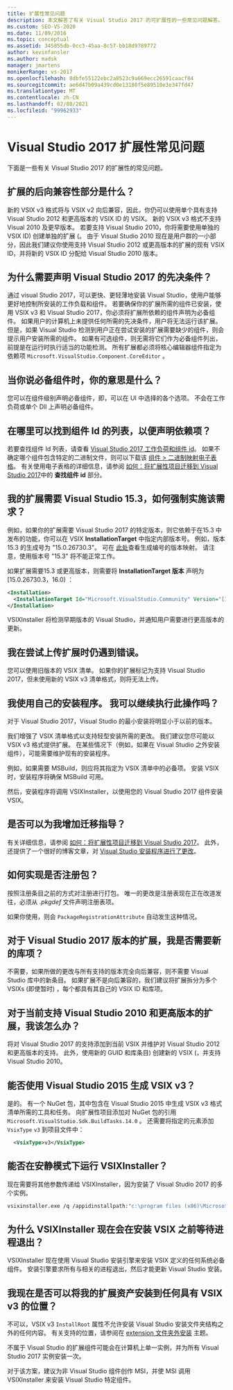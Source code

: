 ```yaml
---
title: 扩展性常见问题
description: 本文解答了有关 Visual Studio 2017 的可扩展性的一些常见问题解答。
ms.custom: SEO-VS-2020
ms.date: 11/09/2016
ms.topic: conceptual
ms.assetid: 345855db-0cc3-45aa-8c57-bb18d9789772
author: kevinfansler
ms.author: madsk
manager: jmartens
monikerRange: vs-2017
ms.openlocfilehash: 8dbfe55122ebc2a8523c9a669ecc26591caacf84
ms.sourcegitcommit: ae6d47b09a439cd0e13180f5e89510e3e347fd47
ms.translationtype: MT
ms.contentlocale: zh-CN
ms.lasthandoff: 02/08/2021
ms.locfileid: "99962933"
---
```

# <a name="faq-for-visual-studio-2017-extensibility"></a>Visual Studio 2017 扩展性常见问题

下面是一些有关 Visual Studio 2017 的扩展性的常见问题。

## <a name="what-is-the-backwards-compatibility-story-for-extensions"></a>扩展的后向兼容性部分是什么？

新的 VSIX v3 格式将与 VSIX v2 向后兼容，因此，你仍可以使用单个具有支持 Visual Studio 2012 和更高版本的 VSIX ID 的 VSIX。 新的 VSIX v3 格式不支持 Visual 2010 及更早版本。 若要支持 Visual Studio 2010，你将需要使用单独的 VSIX ID) 创建单独的扩展 (。 由于 Visual Studio 2010 现在是用户群的一小部分，因此我们建议你使用支持 Visual Studio 2012 或更高版本的扩展的现有 VSIX ID，并将新的 VSIX ID 分配给 Visual Studio 2010 版本。

## <a name="why-do-i-need-to-declare-prerequisites-with-visual-studio-2017"></a>为什么需要声明 Visual Studio 2017 的先决条件？

通过 visual Studio 2017，可以更快、更轻薄地安装 Visual Studio，使用户能够更好地控制所安装的工作负载和组件。 若要确保你的扩展所需的组件已安装，使用 VSIX v3 和 Visual Studio 2017，你必须将扩展所依赖的组件声明为必备组件。 如果用户的计算机上未提供任何所需的先决条件，用户将无法运行该扩展。 但是，如果 Visual Studio 检测到用户正在尝试安装的扩展需要缺少的组件，则会提示用户安装所需的组件。 如果有可选组件，则无需将它们作为必备组件列出，前提是在运行时执行适当的功能检测。 所有扩展都必须将核心编辑器组件指定为依赖项 `Microsoft.VisualStudio.Component.CoreEditor` 。

## <a name="when-you-say-prerequisite-what-level-of-granularity-do-you-mean"></a>当你说必备组件时，你的意思是什么？

您可以在组件级别声明必备组件，即，可以在 UI 中选择的各个选项。 不会在工作负荷或单个 Dll 上声明必备组件。

## <a name="where-do-i-find-a-list-of-component-ids-so-i-can-declare-dependencies"></a>在哪里可以找到组件 Id 的列表，以便声明依赖项？

若要查找组件 Id 列表，请查看 [Visual Studio 2017 工作负荷和组件 id](../install/workload-and-component-ids.md?view=vs-2019&preserve-view=true)。 如果不确定哪个组件包含特定的二进制文件，则可以下载该 [组件 > 二进制映射电子表格](https://aka.ms/vs2017componentid-binaries)。 有关使用电子表格的详细信息，请参阅 [如何：将扩展性项目迁移到 Visual Studio 2017](how-to-migrate-extensibility-projects-to-visual-studio-2017.md)中的 **查找组件 id** 部分。

## <a name="my-extension-requires-visual-studio-153-how-do-i-enforce-that-requirement"></a>我的扩展需要 Visual Studio 15.3，如何强制实施该需求？

例如，如果你的扩展需要 Visual Studio 2017 的特定版本，则它依赖于在15.3 中发布的功能，你可以在 VSIX **InstallationTarget** 中指定内部版本号。 例如，版本15.3 的生成号为 "15.0.26730.3"。 可在 [此处](../install/visual-studio-build-numbers-and-release-dates.md)查看生成编号的版本映射。 请注意，使用版本号 "15.3" 将不能正常工作。

如果扩展需要15.3 或更高版本，则需要将 **InstallationTarget 版本** 声明为 [15.0.26730.3，16.0) ：

```xml
<Installation>
  <InstallationTarget Id="Microsoft.VisualStudio.Community" Version="[15.0.26730.3, 16.0)" />
</Installation>
```

VSIXInstaller 将检测早期版本的 Visual Studio，并通知用户需要进行更高版本的更新。

## <a name="i-keep-getting-an-error-when-i-try-to-upload-my-extension"></a>我在尝试上传扩展时仍遇到错误。

您可以使用旧版本的 VSIX 清单。 如果你的扩展标记为支持 Visual Studio 2017，但未使用新的 VSIX v3 清单格式，则将无法上传。

## <a name="i-use-my-own-installer-can-i-continue-to-do-that"></a>我使用自己的安装程序。 我可以继续执行此操作吗？

对于 Visual Studio 2017，Visual Studio 的最小安装将明显小于以前的版本。

我们增强了 VSIX 清单格式以支持轻型安装所需的更改。 我们建议您尽可能以 VSIX v3 格式提供扩展。 在某些情况下（例如，如果在 Visual Studio 之外安装组件），可能需要维护现有的安装程序。

例如，如果需要 MSBuild，则应将其指定为 VSIX 清单中的必备项。 安装 VSIX 时，安装程序将确保 MSBuild 可用。

然后，安装程序将调用 VSIXInstaller，以使用您的 Visual Studio 2017 组件安装 VSIX。

## <a name="can-you-give-me-more-migration-guidance"></a>是否可以为我增加迁移指导？

有关详细信息，请参阅 [如何：将扩展性项目迁移到 Visual Studio 2017](how-to-migrate-extensibility-projects-to-visual-studio-2017.md)。 此外，还提供了一个很好的博客文章，对 [Visual Studio 安装程序进行了更改](https://devblogs.microsoft.com/setup/changes-to-visual-studio-15-setup/)。

## <a name="how-do-i-do-package-registration"></a>如何实现是否注册包？

按照注册条目之前的方式对注册进行打包。 唯一的更改是注册表现在正在改道发往，必须从 *.pkgdef* 文件声明注册表项。

如果你使用，则会 `PackageRegistrationAttribute` 自动发生这种情况。

## <a name="will-i-need-a-new-gallery-entry-for-the-visual-studio-2017-version-of-my-extension"></a>对于 Visual Studio 2017 版本的扩展，我是否需要新的库项？

不需要，如果所做的更改与所有支持的版本完全向后兼容，则不需要 Visual Studio 库中的新条目。 如果扩展不是向后兼容的，我们建议将扩展拆分为多个 VSIXs (即使暂时) ，每个都具有其自己的 VSIX ID 和库项。

## <a name="what-should-i-do-with-my-extension-that-currently-supports-visual-studio-2010-and-later"></a>对于当前支持 Visual Studio 2010 和更高版本的扩展，我该怎么办？

将对 Visual Studio 2017 的支持添加到当前 VSIX 并维护对 Visual Studio 2012 和更高版本的支持。 此外，使用新的 GUID 和库条目) 创建新的 VSIX (，并支持 Visual Studio 2010。

## <a name="can-i-build-a-vsix-v3-with-visual-studio-2015"></a>能否使用 Visual Studio 2015 生成 VSIX v3？

是的。 有一个 NuGet 包，其中包含在 Visual Studio 2015 中生成 VSIX v3 格式清单所需的工具和任务。 向扩展性项目添加对 NuGet 包的引用 `Microsoft.VisualStudio.Sdk.BuildTasks.14.0` 。 还需要将指定的元素添加 `VsixType` `v3` 到项目文件中：

```xml
  <VsixType>v3</VsixType>
```

## <a name="can-i-run-the-vsixinstaller-in-quiet-mode"></a>能否在安静模式下运行 VSIXInstaller？

现在需要将其他参数传递给 VSIXInstaller，因为安装了 Visual Studio 2017 的多个实例。

```bash
vsixinstaller.exe /q /appidinstallpath:"c:\program files (x86)\Microsoft Visual Studio\2017\Enterprise\Common7\IDE\devenv.exe" /appidname:"Visual Studio" /logFile:<path to log file> /skuName:Enterprise /skuVersion:15.0.25810.0 "KendoUI.Mvc.VSPackage.vsix"
```

## <a name="why-does-the-vsixinstaller-now-wait-for-processes-to-exit-before-installing-the-vsix"></a>为什么 VSIXInstaller 现在会在安装 VSIX 之前等待进程退出？

VSIXInstaller 现在使用 Visual Studio 安装引擎来安装 VSIX 定义的任何系统必备组件。 安装引擎要求所有与相关的进程退出，然后才能更新 Visual Studio 安装。

## <a name="can-i-now-install-my-extension-assets-to-any-location-with-vsix-v3"></a>我现在是否可以将我的扩展资产安装到任何具有 VSIX v3 的位置？

不可以，VSIX v3 `InstallRoot` 属性不允许安装 Visual Studio 安装文件夹结构之外的任何内容。 有关支持的位置，请参阅在 [extension 文件夹外安装](set-install-root.md) 主题。

不属于 Visual Studio 的扩展组件可能会在计算机上单一实例，并为所有 Visual Studio 2017 实例安装一次。

对于该方案，建议为非 Visual Studio 组件创作 MSI，并使 MSI 调用 VSIXInstaller 来安装 Visual Studio 特定组件。